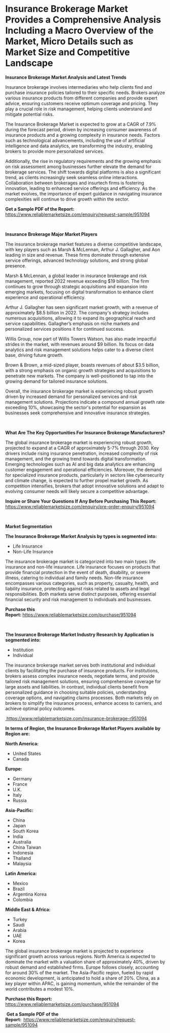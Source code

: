 <p><h1>Insurance Brokerage Market Provides a Comprehensive Analysis Including a Macro Overview of the Market, Micro Details such as Market Size and Competitive Landscape</h1></p><p><strong>Insurance Brokerage Market Analysis and Latest Trends</strong></p>
<p><p>Insurance brokerage involves intermediaries who help clients find and purchase insurance policies tailored to their specific needs. Brokers analyze various insurance products from different companies and provide expert advice, ensuring customers receive optimum coverage and pricing. They play a crucial role in risk management, helping clients understand and mitigate potential risks.</p><p>The Insurance Brokerage Market is expected to grow at a CAGR of 7.9% during the forecast period, driven by increasing consumer awareness of insurance products and a growing complexity in insurance needs. Factors such as technological advancements, including the use of artificial intelligence and data analytics, are transforming the industry, enabling brokers to provide more personalized services.</p><p>Additionally, the rise in regulatory requirements and the growing emphasis on risk assessment among businesses further elevate the demand for brokerage services. The shift towards digital platforms is also a significant trend, as clients increasingly seek seamless online interactions. Collaboration between brokerages and insurtech firms is fostering innovation, leading to enhanced service offerings and efficiency. As the market evolves, the importance of expert guidance in navigating insurance complexities will continue to drive growth within the sector.</p></p>
<p><strong>Get a Sample PDF of the Report:&nbsp;</strong> <a href="https://www.reliablemarketsize.com/enquiry/request-sample/951094?utm_campaign=3188&utm_medium=2&utm_source=Github&utm_content=ia&utm_term=17042025&utm_id=insurance-brokerage">https://www.reliablemarketsize.com/enquiry/request-sample/951094</a></p>
<p>&nbsp;</p>
<p><strong>Insurance Brokerage Major Market Players</strong></p>
<p><p>The insurance brokerage market features a diverse competitive landscape, with key players such as Marsh & McLennan, Arthur J. Gallagher, and Aon leading in size and revenue. These firms dominate through extensive service offerings, advanced technology solutions, and strong global presence.</p><p>Marsh & McLennan, a global leader in insurance brokerage and risk management, reported 2022 revenue exceeding $19 billion. The firm continues to grow through strategic acquisitions and expansion into emerging markets, focusing on digital transformation to enhance client experience and operational efficiency. </p><p>Arthur J. Gallagher has seen significant market growth, with a revenue of approximately $8.5 billion in 2022. The company's strategy includes numerous acquisitions, allowing it to expand its geographical reach and service capabilities. Gallagher’s emphasis on niche markets and personalized services positions it for continued success.</p><p>Willis Group, now part of Willis Towers Watson, has also made impactful strides in the market, with revenues around $9 billion. Its focus on data analytics and risk management solutions helps cater to a diverse client base, driving future growth.</p><p>Brown & Brown, a mid-sized player, boasts revenues of about $3.5 billion, with a strong emphasis on organic growth strategies and acquisitions to penetrate new markets. The company is well-positioned to tap into the growing demand for tailored insurance solutions.</p><p>Overall, the insurance brokerage market is experiencing robust growth driven by increased demand for personalized services and risk management solutions. Projections indicate a compound annual growth rate exceeding 10%, showcasing the sector's potential for expansion as businesses seek comprehensive and innovative insurance strategies.</p></p>
<p>&nbsp;</p>
<p><strong>What Are The Key Opportunities For Insurance Brokerage Manufacturers?</strong></p>
<p><p>The global insurance brokerage market is experiencing robust growth, projected to expand at a CAGR of approximately 5-7% through 2030. Key drivers include rising insurance penetration, increased complexity of risk management, and the growing trend towards digital transformation. Emerging technologies such as AI and big data analytics are enhancing customer engagement and operational efficiencies. Moreover, the demand for specialized insurance products, particularly in sectors like cybersecurity and climate change, is expected to further propel market growth. As competition intensifies, brokers that adopt innovative solutions and adapt to evolving consumer needs will likely secure a competitive advantage.</p></p>
<p><strong>Inquire or Share Your Questions If Any Before Purchasing This Report:</strong> <a href="https://www.reliablemarketsize.com/enquiry/pre-order-enquiry/951094?utm_campaign=3188&utm_medium=2&utm_source=Github&utm_content=ia&utm_term=17042025&utm_id=insurance-brokerage">https://www.reliablemarketsize.com/enquiry/pre-order-enquiry/951094</a></p>
<p>&nbsp;</p>
<p><strong>Market Segmentation</strong></p>
<p><strong>The Insurance Brokerage Market Analysis by types is segmented into:</strong></p>
<p><ul><li>Life Insurance</li><li>Non-Life Insurance</li></ul></p>
<p><p>The insurance brokerage market is categorized into two main types: life insurance and non-life insurance. Life insurance focuses on products that provide financial protection in the event of death, disability, or severe illness, catering to individual and family needs. Non-life insurance encompasses various categories, such as property, casualty, health, and liability insurance, protecting against risks related to assets and legal responsibilities. Both markets serve distinct purposes, offering essential financial security and risk management to individuals and businesses.</p></p>
<p><strong>Purchase this Report:&nbsp;</strong><a href="https://www.reliablemarketsize.com/purchase/951094?utm_campaign=3188&utm_medium=2&utm_source=Github&utm_content=ia&utm_term=17042025&utm_id=insurance-brokerage">https://www.reliablemarketsize.com/purchase/951094</a></p>
<p>&nbsp;</p>
<p><strong>The Insurance Brokerage Market Industry Research by Application is segmented into:</strong></p>
<p><ul><li>Institution</li><li>Individual</li></ul></p>
<p><p>The insurance brokerage market serves both institutional and individual clients by facilitating the purchase of insurance products. For institutions, brokers assess complex insurance needs, negotiate terms, and provide tailored risk management solutions, ensuring comprehensive coverage for large assets and liabilities. In contrast, individual clients benefit from personalized guidance in choosing suitable policies, understanding coverage options, and navigating claims processes. Both markets rely on brokers to simplify the insurance process, enhance access to carriers, and achieve optimal policy outcomes.</p></p>
<p><a href="https://www.reliablemarketsize.com/insurance-brokerage-r951094?utm_campaign=3188&utm_medium=2&utm_source=Github&utm_content=ia&utm_term=17042025&utm_id=insurance-brokerage">&nbsp;https://www.reliablemarketsize.com/insurance-brokerage-r951094</a></p>
<p><strong>In terms of Region, the Insurance Brokerage Market Players available by Region are:</strong></p>
<p>
    <p> <strong> North America: </strong>
        <ul>
            <li>United States</li>
            <li>Canada</li>
        </ul>
        </p> 
    <p> <strong> Europe: </strong>
        <ul>
            <li>Germany</li>
            <li>France</li>
            <li>U.K.</li>
            <li>Italy</li>
            <li>Russia</li>
        </ul>
        </p> 
    <p> <strong> Asia-Pacific: </strong>
        <ul>
            <li>China</li>
            <li>Japan</li>
            <li>South Korea</li>
            <li>India</li>
            <li>Australia</li>
            <li>China Taiwan</li>
            <li>Indonesia</li>
            <li>Thailand</li>
            <li>Malaysia</li>
        </ul>
        </p> 
    <p> <strong> Latin America: </strong>
        <ul>
            <li>Mexico</li>
            <li>Brazil</li>
            <li>Argentina Korea</li>
            <li>Colombia</li>
        </ul>
        </p> 
    <p> <strong> Middle East & Africa: </strong>
        <ul>
            <li>Turkey</li>
            <li>Saudi</li>
            <li>Arabia</li>
            <li>UAE</li>
            <li>Korea</li>
        </ul>
    </p>
    </p>
<p><p>The global insurance brokerage market is projected to experience significant growth across various regions. North America is expected to dominate the market with a valuation share of approximately 40%, driven by robust demand and established firms. Europe follows closely, accounting for around 30% of the market. The Asia-Pacific region, fueled by rapid economic development, is anticipated to hold a share of 20%. China, as a key player within APAC, is gaining momentum, while the remainder of the world contributes a modest 10%.</p></p>
<p><strong>Purchase this Report: </strong><a href="https://www.reliablemarketsize.com/purchase/951094?utm_campaign=3188&utm_medium=2&utm_source=Github&utm_content=ia&utm_term=17042025&utm_id=insurance-brokerage">https://www.reliablemarketsize.com/purchase/951094</a></p>
<p>&nbsp;<strong>Get a Sample PDF of the Report:&nbsp;&nbsp;</strong><a href="https://www.reliablemarketsize.com/enquiry/request-sample/951094?utm_campaign=3188&utm_medium=2&utm_source=Github&utm_content=ia&utm_term=17042025&utm_id=insurance-brokerage">https://www.reliablemarketsize.com/enquiry/request-sample/951094</a></p>
<p><strong></strong></p>
<p><p></p><p></p><p></p></p>